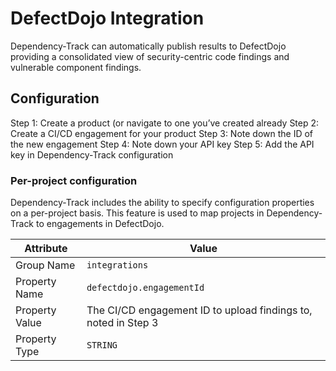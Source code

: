 # DefectDojo Integration

Dependency-Track can automatically publish results to DefectDojo providing a consolidated view of security-centric code findings and vulnerable component findings.

## Configuration

Step 1: Create a product (or navigate to one you’ve created already
Step 2: Create a CI/CD engagement for your product
Step 3: Note down the ID of the new engagement
Step 4: Note down your API key
Step 5: Add the API key in Dependency-Track configuration

### Per-project configuration

Dependency-Track includes the ability to specify configuration properties on a per-project basis. This feature is used to map projects in Dependency-Track to engagements in DefectDojo.

| Attribute      | Value                                                          |
|----------------|----------------------------------------------------------------|
| Group Name     | `integrations`                                                 |
| Property Name  | `defectdojo.engagementId`                                      |
| Property Value | The CI/CD engagement ID to upload findings to, noted in Step 3 |
| Property Type  | `STRING`                                                       |